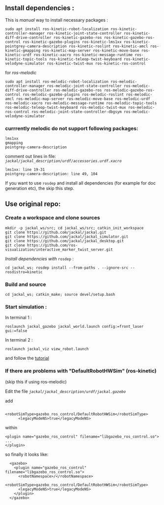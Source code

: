 ## Install dependencies :

This is *manual* way to install necessary packages :
```
sudo apt install ros-kinetic-robot-localization ros-kinetic-controller-manager ros-kinetic-joint-state-controller ros-kinetic-diff-drive-controller ros-kinetic-gazebo-ros ros-kinetic-gazebo-ros-control ros-kinetic-gazebo-plugins ros-kinetic-lms1xx ros-kinetic-pointgrey-camera-description ros-kinetic-roslint ros-kinetic-amcl ros-kinetic-gmapping ros-kinetic-map-server ros-kinetic-move-base ros-kinetic-urdf ros-kinetic-xacro ros-kinetic-message-runtime ros-kinetic-topic-tools ros-kinetic-teleop-twist-keyboard ros-kinetic-velodyne-simulator ros-kinetic-twist-mux ros-kinetic-ros-control
```
for *ros-melodic*
```
sudo apt install ros-melodic-robot-localization ros-melodic-controller-manager ros-melodic-joint-state-controller ros-melodic-diff-drive-controller ros-melodic-gazebo-ros ros-melodic-gazebo-ros-control ros-melodic-gazebo-plugins ros-melodic-roslint ros-melodic-amcl ros-melodic-map-server ros-melodic-move-base ros-melodic-urdf ros-melodic-xacro ros-melodic-message-runtime ros-melodic-topic-tools ros-melodic-teleop-twist-keyboard ros-melodic-twist-mux ros-melodic-ros-control ros-melodic-joint-state-controller-dbgsym ros-melodic-velodyne-simulator
```
### currrently melodic do not support following packages:
```
lms1xx
gmapping
pointgrey-camera-description
```

comment out lines in file: *`jackal/jackal_description/urdf/accessories.urdf.xacro`*
```
lms1xx: line 19-31
pointgrey-camera-description: line 49, 104
```
If you want to use `rosdep` and install all dependencies (for example for doc generation etc), the skip this step.

## Use original repo:

### Create a workspace and clone sources
```
mkdir -p jackal_ws/src; cd jackal_ws/src; catkin_init_workspace
git clone https://github.com/jackal/jackal.git
git clone https://github.com/jackal/jackal_simulator.git
git clone https://github.com/jackal/jackal_desktop.git
git clone https://github.com/ros-visualization/interactive_marker_twist_server.git
```

*Install dependencies with* `rosdep` : 
```
cd jackal_ws; rosdep install --from-paths . --ignore-src --rosdistro=kinetic
```

### Build and source

```
cd jackal_ws; catkin_make; source devel/setup.bash
```
### Start simulation : 

In terminal 1 :
```
roslaunch jackal_gazebo jackal_world.launch config:=front_laser gui:=false
```
In terminal 2 :
```
roslaunch jackal_viz view_robot.launch
```
and follow the [tutorial](http://docs.ros.org/indigo/api/jackal_tutorials/html/simulation.html)


### If there are problems with "DefaultRobotHWSim" (ros-kinetic)
(skip this if using ros-melodic)

Edit the file *``jackal/jackal_description/urdf/jackal.gazebo``*

add
```
      <robotSimType>gazebo_ros_control/DefaultRobotHWSim</robotSimType>
      <legacyModeNS>true</legacyModeNS>
```
within
``` 
<plugin name="gazebo_ros_control" filename="libgazebo_ros_control.so"> 
... 
</plugin> 
```

so finally it looks like:
```
  <gazebo>
    <plugin name="gazebo_ros_control" filename="libgazebo_ros_control.so">
      <robotNamespace>/</robotNamespace>
      <robotSimType>gazebo_ros_control/DefaultRobotHWSim</robotSimType>
      <legacyModeNS>true</legacyModeNS>
    </plugin>
  </gazebo>
```
